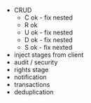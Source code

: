  - CRUD
   - C ok - fix nested
   - R ok
   - U ok - fix nested
   - D ok - fix nested
   - S ok - fix nexted
 - inject stages from client
 - audit / security
 - rights stage
 - notification
 - transactions
 - deduplication
